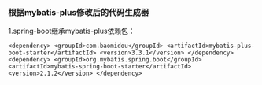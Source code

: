 ### 根据mybatis-plus修改后的代码生成器
1.spring-boot继承mybatis-plus依赖包：

`<dependency>
     <groupId>com.baomidou</groupId>
     <artifactId>mybatis-plus-boot-starter</artifactId>
     <version>3.3.1</version>
 </dependency>
 <dependency>
     <groupId>org.mybatis.spring.boot</groupId>
     <artifactId>mybatis-spring-boot-starter</artifactId>
     <version>2.1.2</version>
 </dependency>`